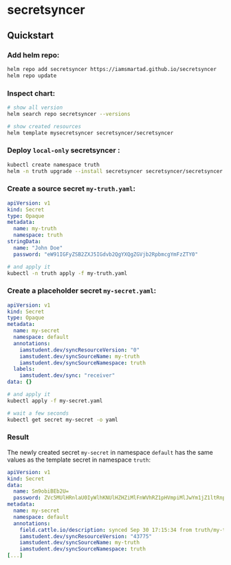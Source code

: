 # secretsyncer

## Quickstart

### Add helm repo:

```bash
helm repo add secretsyncer https://iamsmartad.github.io/secretsyncer
helm repo update
```

### Inspect chart:

```bash
# show all version
helm search repo secretsyncer --versions

# show created resources
helm template mysecretsyncer secretsyncer/secretsyncer
```

### Deploy `local-only` secretsyncer :

```bash
kubectl create namespace truth
helm -n truth upgrade --install secretsyncer secretsyncer/secretsyncer
```

### Create a source secret `my-truth.yaml`:

```yaml
apiVersion: v1
kind: Secret
type: Opaque
metadata:
  name: my-truth
  namespace: truth
stringData:
  name: "John Doe"
  password: "eW91IGFyZSB2ZXJ5IGdvb2QgYXQgZGVjb2RpbmcgYmFzZTY0"
```

```bash
# and apply it
kubectl -n truth apply -f my-truth.yaml
```

### Create a placeholder secret `my-secret.yaml`:

```yaml
apiVersion: v1
kind: Secret
type: Opaque
metadata:
  name: my-secret
  namespace: default
  annotations:
    iamstudent.dev/syncResourceVersion: "0"
    iamstudent.dev/syncSourceName: my-truth
    iamstudent.dev/syncSourceNamespace: truth
  labels:
    iamstudent.dev/sync: "receiver"
data: {}
```

```bash
# and apply it
kubectl apply -f my-secret.yaml

# wait a few seconds
kubectl get secret my-secret -o yaml
```

### Result

The newly created secret `my-secret` in namespace `default` has the same values as the template secret in namespace `truth`:

```yaml
apiVersion: v1
kind: Secret
data:
  name: Sm9obiBEb2U=
  password: ZVc5MUlHRnlaU0IyWlhKNUlHZHZiMlFnWVhRZ1pHVmpiMlJwYm1jZ1ltRnpaVFkw
metadata:
  name: my-secret
  namespace: default
  annotations:
    field.cattle.io/description: synced Sep 30 17:15:34 from truth/my-truth
    iamstudent.dev/syncResourceVersion: "43775"
    iamstudent.dev/syncSourceName: my-truth
    iamstudent.dev/syncSourceNamespace: truth
[...]
```
